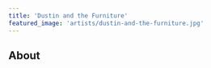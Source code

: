 ```yaml
---
title: 'Dustin and the Furniture'
featured_image: 'artists/dustin-and-the-furniture.jpg'
---
```


## About


